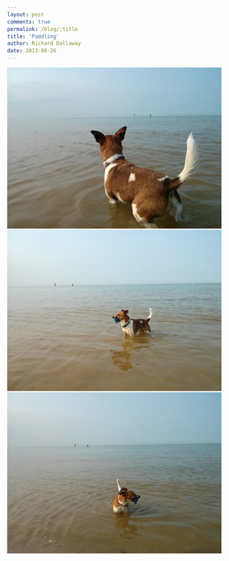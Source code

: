 ```yaml
---
layout: post
comments: true
permalink: /blog/:title
title: 'Paddling'
author: Richard Dallaway
date: 2013-06-26
---
```


<div><a href="/media/IMG_20130626_082602.jpg"><img src="/media/IMG_20130626_082602.jpg.500.jpg" width="500" height="375"/></a></div><div><a href="/media/IMG_20130626_082553.jpg"><img src="/media/IMG_20130626_082553.jpg.500.jpg" width="500" height="375"/></a></div><div><a href="/media/IMG_20130626_082538.jpg"><img src="/media/IMG_20130626_082538.jpg.500.jpg" width="500" height="375"/></a></div>


    
    
